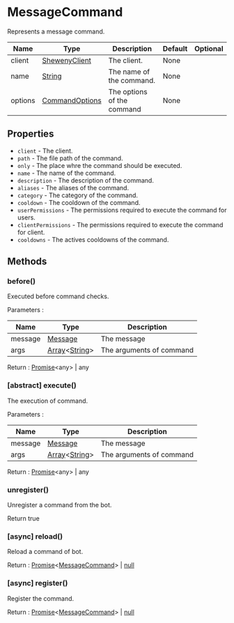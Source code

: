 # MessageCommand

Represents a message command.

| Name    | Type                                                                                              | Description                | Default | Optional |
| ------- | ------------------------------------------------------------------------------------------------- | -------------------------- | ------- | -------- |
| client  | [ShewenyClient](../classes/ShewenyClient.md)                                                      | The client.                | None    |          |
| name    | [String](https://developer.mozilla.org/en-US/docs/Web/JavaScript/Reference/Global_Objects/String) | The name of the command.   | None    |          |
| options | [CommandOptions](../typedef/CommandOptions.md)                                         | The options of the command | None    |          |

## Properties

- `client` - The client.
- `path` - The file path of the command.
- `only` - The place whre the command should be executed.
- `name` - The name of the command.
- `description` - The description of the command.
- `aliases` - The aliases of the command.
- `category` - The category of the command.
- `cooldown` - The cooldown of the command.
- `userPermissions` - The permissions required to execute the command for users.
- `clientPermissions` - The permissions required to execute the command for client.
- `cooldowns` - The actives cooldowns of the command.

## Methods

### before()

Executed before command checks.

Parameters :

| Name    | Type                                                                                                                                                                                               | Description              |
| ------- | -------------------------------------------------------------------------------------------------------------------------------------------------------------------------------------------------- | ------------------------ |
| message | [Message](https://discord.js.org/#/docs/main/stable/class/Message)                                                                                                                                 | The message              |
| args    | [Array](https://developer.mozilla.org/en-US/docs/Web/JavaScript/Reference/Global_Objects/Array)\<[String](https://developer.mozilla.org/en-US/docs/Web/JavaScript/Reference/Global_Objects/String)> | The arguments of command |

Return : [Promise](https://developer.mozilla.org/en-US/docs/Web/JavaScript/Reference/Global_Objects/Promise)\<any> | any

### [abstract] execute()

The execution of command.

Parameters :

| Name    | Type                                                                                                                                                                                               | Description              |
| ------- | -------------------------------------------------------------------------------------------------------------------------------------------------------------------------------------------------- | ------------------------ |
| message | [Message](https://discord.js.org/#/docs/main/stable/class/Message)                                                                                                                                 | The message              |
| args    | [Array](https://developer.mozilla.org/en-US/docs/Web/JavaScript/Reference/Global_Objects/Array)\<[String](https://developer.mozilla.org/en-US/docs/Web/JavaScript/Reference/Global_Objects/String)> | The arguments of command |

Return : [Promise](https://developer.mozilla.org/en-US/docs/Web/JavaScript/Reference/Global_Objects/Promise)\<any> | any

### unregister()

Unregister a command from the bot.

Return true

### [async] reload()

Reload a command of bot.

Return : [Promise](https://developer.mozilla.org/en-US/docs/Web/JavaScript/Reference/Global_Objects/Promise)\<[MessageCommand](./MessageCommand.md)> | [null](https://developer.mozilla.org/en-US/docs/Web/JavaScript/Reference/Global_Objects/Null)

### [async] register()

Register the command.

Return : [Promise](https://developer.mozilla.org/en-US/docs/Web/JavaScript/Reference/Global_Objects/Promise)\<[MessageCommand](./MessageCommand.md)> | [null](https://developer.mozilla.org/en-US/docs/Web/JavaScript/Reference/Global_Objects/Null)
